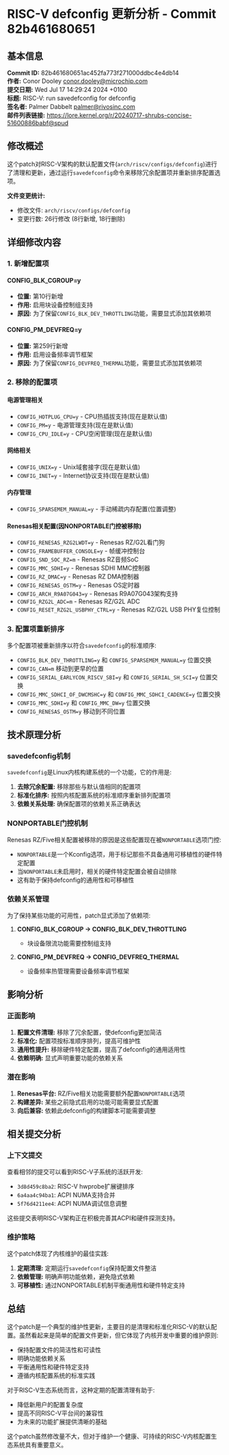# RISC-V defconfig 更新分析 - Commit 82b461680651

## 基本信息

**Commit ID:** 82b461680651ac452fa773f271000ddbc4e4db14  
**作者:** Conor Dooley <conor.dooley@microchip.com>  
**提交日期:** Wed Jul 17 14:29:24 2024 +0100  
**标题:** RISC-V: run savedefconfig for defconfig  
**签名者:** Palmer Dabbelt <palmer@rivosinc.com>  
**邮件列表链接:** https://lore.kernel.org/r/20240717-shrubs-concise-51600886babf@spud  

## 修改概述

这个patch对RISC-V架构的默认配置文件(`arch/riscv/configs/defconfig`)进行了清理和更新，通过运行`savedefconfig`命令来移除冗余配置项并重新排序配置选项。

**文件变更统计:**
- 修改文件: `arch/riscv/configs/defconfig`
- 变更行数: 26行修改 (8行新增, 18行删除)

## 详细修改内容

### 1. 新增配置项

#### CONFIG_BLK_CGROUP=y
- **位置:** 第10行新增
- **作用:** 启用块设备控制组支持
- **原因:** 为了保留`CONFIG_BLK_DEV_THROTTLING`功能，需要显式添加其依赖项

#### CONFIG_PM_DEVFREQ=y
- **位置:** 第259行新增
- **作用:** 启用设备频率调节框架
- **原因:** 为了保留`CONFIG_DEVFREQ_THERMAL`功能，需要显式添加其依赖项

### 2. 移除的配置项

#### 电源管理相关
- `CONFIG_HOTPLUG_CPU=y` - CPU热插拔支持(现在是默认值)
- `CONFIG_PM=y` - 电源管理支持(现在是默认值)
- `CONFIG_CPU_IDLE=y` - CPU空闲管理(现在是默认值)

#### 网络相关
- `CONFIG_UNIX=y` - Unix域套接字(现在是默认值)
- `CONFIG_INET=y` - Internet协议支持(现在是默认值)

#### 内存管理
- `CONFIG_SPARSEMEM_MANUAL=y` - 手动稀疏内存配置(位置调整)

#### Renesas相关配置(因NONPORTABLE门控被移除)
- `CONFIG_RENESAS_RZG2LWDT=y` - Renesas RZ/G2L看门狗
- `CONFIG_FRAMEBUFFER_CONSOLE=y` - 帧缓冲控制台
- `CONFIG_SND_SOC_RZ=m` - Renesas RZ音频SoC
- `CONFIG_MMC_SDHI=y` - Renesas SDHI MMC控制器
- `CONFIG_RZ_DMAC=y` - Renesas RZ DMA控制器
- `CONFIG_RENESAS_OSTM=y` - Renesas OS定时器
- `CONFIG_ARCH_R9A07G043=y` - Renesas R9A07G043架构支持
- `CONFIG_RZG2L_ADC=m` - Renesas RZ/G2L ADC
- `CONFIG_RESET_RZG2L_USBPHY_CTRL=y` - Renesas RZ/G2L USB PHY复位控制

### 3. 配置项重新排序

多个配置项被重新排序以符合`savedefconfig`的标准顺序:
- `CONFIG_BLK_DEV_THROTTLING=y` 和 `CONFIG_SPARSEMEM_MANUAL=y` 位置交换
- `CONFIG_CAN=m` 移动到更早的位置
- `CONFIG_SERIAL_EARLYCON_RISCV_SBI=y` 和 `CONFIG_SERIAL_SH_SCI=y` 位置交换
- `CONFIG_MMC_SDHCI_OF_DWCMSHC=y` 和 `CONFIG_MMC_SDHCI_CADENCE=y` 位置交换
- `CONFIG_MMC_SDHI=y` 和 `CONFIG_MMC_DW=y` 位置交换
- `CONFIG_RENESAS_OSTM=y` 移动到不同位置

## 技术原理分析

### savedefconfig机制

`savedefconfig`是Linux内核构建系统的一个功能，它的作用是:

1. **去除冗余配置:** 移除那些与默认值相同的配置项
2. **标准化排序:** 按照内核配置系统的标准顺序重新排列配置项
3. **依赖关系处理:** 确保配置项的依赖关系正确表达

### NONPORTABLE门控机制

Renesas RZ/Five相关配置被移除的原因是这些配置现在被`NONPORTABLE`选项门控:

- `NONPORTABLE`是一个Kconfig选项，用于标记那些不具备通用可移植性的硬件特定配置
- 当`NONPORTABLE`未启用时，相关的硬件特定配置会被自动排除
- 这有助于保持defconfig的通用性和可移植性

### 依赖关系管理

为了保持某些功能的可用性，patch显式添加了依赖项:

1. **CONFIG_BLK_CGROUP → CONFIG_BLK_DEV_THROTTLING**
   - 块设备限流功能需要控制组支持
   
2. **CONFIG_PM_DEVFREQ → CONFIG_DEVFREQ_THERMAL**
   - 设备频率热管理需要设备频率调节框架

## 影响分析

### 正面影响

1. **配置文件清理:** 移除了冗余配置，使defconfig更加简洁
2. **标准化:** 配置项按标准顺序排列，提高可维护性
3. **通用性提升:** 移除硬件特定配置，提高了defconfig的通用适用性
4. **依赖明确:** 显式声明重要功能的依赖关系

### 潜在影响

1. **Renesas平台:** RZ/Five相关功能需要额外配置`NONPORTABLE`选项
2. **构建差异:** 某些之前隐式启用的功能可能需要显式配置
3. **向后兼容:** 依赖此defconfig的构建脚本可能需要调整

## 相关提交分析

### 上下文提交

查看相邻的提交可以看到RISC-V子系统的活跃开发:

- `3d8d459c8ba2`: RISC-V hwprobe扩展键排序
- `6a4aa4c94ba1`: ACPI NUMA支持合并
- `5f76d4211ee4`: ACPI NUMA调试信息调整

这些提交表明RISC-V架构正在积极完善其ACPI和硬件探测支持。

### 维护策略

这个patch体现了内核维护的最佳实践:

1. **定期清理:** 定期运行`savedefconfig`保持配置文件整洁
2. **依赖管理:** 明确声明功能依赖，避免隐式依赖
3. **可移植性:** 通过NONPORTABLE机制平衡通用性和硬件特定支持

## 总结

这个patch是一个典型的维护性更新，主要目的是清理和标准化RISC-V的默认配置。虽然看起来是简单的配置文件更新，但它体现了内核开发中重要的维护原则:

- 保持配置文件的简洁性和可读性
- 明确功能依赖关系
- 平衡通用性和硬件特定支持
- 遵循内核配置系统的标准实践

对于RISC-V生态系统而言，这种定期的配置清理有助于:
- 降低新用户的配置复杂度
- 提高不同RISC-V平台间的兼容性
- 为未来的功能扩展提供清晰的基础

这个patch虽然修改量不大，但对于维护一个健康、可持续的RISC-V内核配置生态系统具有重要意义。